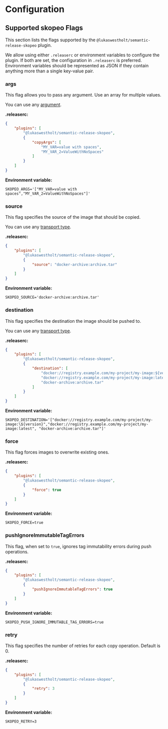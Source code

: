 # Configuration

## Supported skopeo Flags

This section lists the flags supported by the `@lukaswestholt/semantic-release-skopeo` plugin.

We allow using either `.releaserc` or environment variables to configure the plugin. If both are set, the configuration in `.releaserc` is preferred. Environment variables should be represented as JSON if they contain anything more than a single key-value pair.

### args

This flag allows you to pass any argument. Use an array for multiple values.

You can use any [argument](https://github.com/containers/skopeo/blob/855cfb2f230d817b5d353de377069ee3840511fd/docs/skopeo-copy.1.md).

**.releaserc:**

```json
{
    "plugins": [
        "@lukaswestholt/semantic-release-skopeo",
        {
            "copyArgs": [
                "MY_VAR=value with spaces",
                "MY_VAR_2=ValueWithNoSpaces"
            ]
        }
    ]
}
```

**Environment variable:**

```shell
SKOPEO_ARGS='["MY_VAR=value with spaces","MY_VAR_2=ValueWithNoSpaces"]'
```

### source

This flag specifies the source of the image that should be copied.

You can use any [transport type](https://github.com/containers/skopeo/blob/main/docs/skopeo.1.md#image-names).

**.releaserc:**

```json
{
    "plugins": [
        "@lukaswestholt/semantic-release-skopeo",
        {
            "source": "docker-archive:archive.tar"
        }
    ]
}
```

**Environment variable:**

```shell
SKOPEO_SOURCE='docker-archive:archive.tar'
```

### destination

This flag specifies the destination the image should be pushed to.

You can use any [transport type](https://github.com/containers/skopeo/blob/main/docs/skopeo.1.md#image-names).

**.releaserc:**

```json
{
    "plugins": [
        "@lukaswestholt/semantic-release-skopeo",
        {
            "destination": [
                "docker://registry.example.com/my-project/my-image:${version}",
                "docker://registry.example.com/my-project/my-image:latest",
                "docker-archive:archive.tar"
            ]
        }
    ]
}
```

**Environment variable:**

```shell
SKOPEO_DESTINATION='["docker://registry.example.com/my-project/my-image:\${version}","docker://registry.example.com/my-project/my-image:latest", "docker-archive:archive.tar"]'
```

### force

This flag forces images to overwrite existing ones.

**.releaserc:**

```json
{
    "plugins": [
        "@lukaswestholt/semantic-release-skopeo",
        {
            "force": true
        }
    ]
}
```

**Environment variable:**

```shell
SKOPEO_FORCE=true
```

### pushIgnoreImmutableTagErrors

This flag, when set to `true`, ignores tag immutability errors during push operations.

**.releaserc:**

```json
{
    "plugins": [
        "@lukaswestholt/semantic-release-skopeo",
        {
            "pushIgnoreImmutableTagErrors": true
        }
    ]
}
```

**Environment variable:**

```shell
SKOPEO_PUSH_IGNORE_IMMUTABLE_TAG_ERRORS=true
```

### retry

This flag specifies the number of retries for each copy operation. Default is 0.

**.releaserc:**

```json
{
    "plugins": [
        "@lukaswestholt/semantic-release-skopeo",
        {
            "retry": 3
        }
    ]
}
```

**Environment variable:**

```shell
SKOPEO_RETRY=3
```
